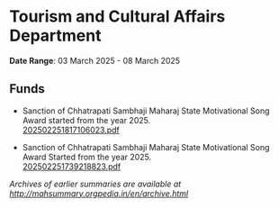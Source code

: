 # Tourism and Cultural Affairs Department

**Date Range**: 03 March 2025 - 08 March 2025


## Funds
- Sanction of Chhatrapati Sambhaji Maharaj State Motivational  Song Award started from the year 2025.\
  [202502251817106023.pdf](https://gr.maharashtra.gov.in/Site/Upload/Government%20Resolutions/English/202502251817106023.pdf)

- Sanction of Chhatrapati Sambhaji Maharaj State Motivational Song Award Started from the year 2025.\
  [202502251739218823.pdf](https://gr.maharashtra.gov.in/Site/Upload/Government%20Resolutions/English/202502251739218823.pdf)


*Archives of earlier summaries are available at http://mahsummary.orgpedia.in/en/archive.html*